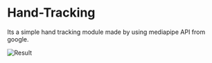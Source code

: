 # Hand-Tracking
Its a simple hand tracking module made by using mediapipe API from google.


![Result](https://user-images.githubusercontent.com/57294215/175569401-0ce9d901-ae82-4a93-8916-718a10018dde.png)

